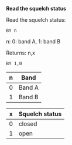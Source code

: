 __Read the squelch status__

Read the squelch status:

	BY n
	
n: 0: band A, 1: band B

Returns: n,x

`BY 1,0`

|n|Band|
|---|---|
|0|Band A
|1|Band B

|x|Squelch status|
|---|---|
|0|closed
|1|open

